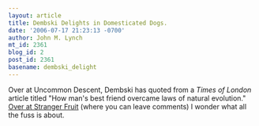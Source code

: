 ```yaml
---
layout: article
title: Dembski Delights in Domesticated Dogs.
date: '2006-07-17 21:23:13 -0700'
author: John M. Lynch
mt_id: 2361
blog_id: 2
post_id: 2361
basename: dembski_delight
---
```

Over at Uncommon Descent, Dembski has quoted from a <i>Times of London</i> article titled "How man's best friend overcame laws of natural evolution." <a href="http://scienceblogs.com/strangerfruit/2006/07/dembski_delights_in_domesticat.php">Over at Stranger Fruit</a> (where you can leave comments) I wonder what all the fuss is about.
